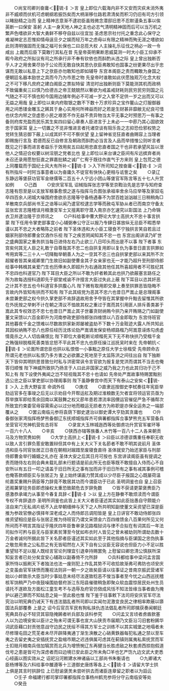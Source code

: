 <!-- { "loadSidebar": true } -->
　　○尚宝司卿刘奋庸＜锍-釒＞言  皇上即位六载海内非不又安而灾疢未消外夷非不威顺而伏机可虑朝纲若振饬矣而大柄渐移仕路若肃清矣而积习仍旧有司方引领以睹励精之治而  皇上精神志意渐不逮初臣虽贱微念潜邸旧恩不忍默谨条五事以俟  英断一曰保安  圣躬  人主一身天地人神之主也必志气清明精神固而后可以当万机之繁声色嗜欲非大智大勇鲜不移夺自兹以往宜加  圣虑思宗社付托之重念此心保守之难凝神定志忍惟抑情毋逞旦夕之娱而轻万年之虑毋以有限之精神而殉无涯之嗜欲如此则清明强固而无强之福可长保也二曰总揽大权  人主操礼乐征伐之柄必一政一令咸出  上裁而后臣下莫敢行其私在昔  先皇帝英明果断恩威莫测一时大小臣工仰承不暇今政府之所拟议有司之所承行非不奉有钦依也而酙酌从违之际  皇上曾出独断否乎人才之用舍果尽协于公论而无敢自快其思仇欤臣弗敢知也国事之纷更果尽出乎忠谋而无敢以私意上下之欤臣亦勿敢知也即如辅导  东宫本阁臣之责而輙敢为身国之便朝廷名器本励世之具而今乃为市恩之物  先皇帝时谁敢如此伏愿独观万化念大权之不可下移凡庶府之建白阁臣之票拟特留  清览时出独断则臣下莫能测其机而政柄不致偏重矣三曰慎乃俭德古之帝王兢兢然以奢欲为戒盖戒财耗则民穷民穷则国之元气随之不可不慎也矧今国用边储年例必不可减一岁之入曾不足供一岁之出而又可以无益之用哉  皇上即位以来内府取银之数不下数十万求珍异之宝作鳌山之灯服御器用之间悉镂金雕玉之餙其于身心实用何所禆益而好之若是生财甚非靡敝无纪良可惜也伏念内帑之空虚思小民之艰苦不作无益不贵异物当太平无事之时预思万一有事之备则府库充盈而民乐其生矣四曰留心章奏人臣进言于上未必一一中莭乃其心固欲效忠于国家耳  皇上一切置之不览非惟进言者托诸空谈有阻乐告之志抑恐俭邪权势之党转生猜忌御下蔽上以成其奸不可不察伏望  皇上留神省览狂直者曲赐容上当理者即赐施行言及  君德而反已自修言及朝政而酙酌必当言及人品而举措惟公则听言者既见之行事而进言者益乐于效用矣五曰起用忠直忠直者国之干也非若承望风旨以泄他人之情迎合权要以树淫朋之党者比也  皇上即位以来台谏之臣间有斥远摈弃者尚未召还录用愿恕狂直之罪嘉批鳞之诚广仁宥于既往作直气于方来则  皇上包荒之德上同覆载而于国纪士风大有所补＜锍-釒＞入下所司知之按奋庸＜锍-釒＞词有所指斥一时阿当事意者以为奋庸久不徒官有快快心更相与诋訾之矣
　　○录辽东静远等堡获功官军金继儒等二百五十人宁远小团山等堡官军陈言等五十七人升赏如例
　　○己酉
　　○安庆官军乱  诏械指挥张志学等至京鞫治先是志学与知府查志隆有怨至是以支放军粮事愈恨之遂与指挥马负图张承祖率舍余马应举等及家奴屯卒四百余人闭城大噪围府舍欲杀志隆等守备杨遇春不为禁百姓汹汹越三日稍稍角□羊散南京兵部尚书王之诰等以闻乃遣官校逮志学等而赦屯军胁从者已而南京守备太监张宏言志隆稽误月粮激变军士又擅离职守潜入南京亦乞速究以彰国法  上乃命锦衣卫并逮治隆于京师讯之
　　○户科给事中曹大野论大学士高拱大不忠十事言拱蒙  陛下任用令掌吏部事宜小心辅弼奉公守正以报乃专肆日甚放纵无忌臣不暇悉举谨以其不忠之大者略陈之前者  陛下圣体违和大小臣工寝食不宁独拱言笑自若且过姻家刑部侍郎曹金饮酒作乐视  陛下之疾苦罔闻知其不忠一也  东宫出阁讲读乃旷世之盛典国家之重务拱当每日进侍左右乃止欲三八日叩头而出是不以事  陛下者事  东宫矣何其无人臣之礼敢亍自尊哉其不忠二也自拱复用即以复仇为事昔日直言拱罪如岑用宾等二三十人一切降黜举朝善人为之一空其不忠三也自拱掌吏部以来其所不次超擢者皆其亲戚卿里门生故旧如副使曹金其子女亲家也无一才能乃超升至刑部侍郎给事中韩楫其亲爱门生也历俸未久即超升为右通政其他任其所喜超用者不可胜纪其不忠四也科道官乃  陛下耳目大臣之所以不敢为奸者赖其此也拱乃欲蔽塞言路任之所为故每选授科道即先于部堂戒谕不许擅言大臣过失此上蔽  陛下耳目以恣其奸恶之计其不忠五也今科道官多拱腹心凡  陛下微有取用即交章上奏至拱罪恶皆隐晦不言故内外皆知有拱而不知有  陛下此其结党为恶其不忠六也昔日严嵩止是总理阁事未尝兼吏部之权今拱久掌吏部不肯辞退故用舍予夺皆在其掌握中升黜去留惟其所欲在外抚按之举剌不计在朝之清议不恤故其权之重过于嵩而其引用匪人排斥善类甚于嵩此其专权效恣不忠七也昔日严嵩止其子世蕃贪财纳贿今拱乃亲开贿赂之门如副使董文采馈以六百金即升为河南参政吏部侍郎张四维馈以八百金即取为  东宫侍班官其他暮夜千金之馈难以尽数故拱家新郑屡被盗劫不下数十万金赃迹大露人所共知此其因权纳贿不忠八也原任经历沈炼论劾严嵩谪发保安杨顺路楷乃阿嵩意诬炼勾虏虚情竟杀之人人切齿痛恨比  陛下即位大奋乾断论顺楷死天下无不称快拱乃受楷千金之贿强辩脱楷死善类皆忿怒不平此其不忠九也原任操江巡抚吴时来在  先帝朝抗＜锍-釒＞论嵩所谓忠臣也拱以私恨借一小事黜之原任大学士徐楷受  先帝顾命古所谓元老也拱以私恨乃多方害之必欲置之死地至于太监陈洪之间往出自  陛下独断天下皆仰其明拱思昔致仕时私与洪密常讽令言官欲为报复是党洪而谓其不当去也俺答归顺惟  陛下神威所致拱乃扬言于人曰此非国家之威乃我之力也此其归功于己不知上有  陛下设使外夷闻之岂不轻视哉其不忠十也请如  先帝处严嵩故事特赐罢黜别选公忠之臣以掌吏部以协理阁事则  陛下虽静餋宫中而天下有泰山之安矣＜锍-釒＞入  上责大野妄言  命调外任
　　○庚戌
　　○直隶巡按御史李栻奏往年宪臣举劾运官多在事竣之后无以示劝目今开帮运舡及期过淮粮数无欠者宜将领运官员亟为荐举旗军即给羡余回南以寓鼓舞之权又莭年患若漂流率因儧运官催促严急不循帮次所致宜约束委官毋容需索必以过分地而粮运无损者方为称职是亦保全运务之一端部覆从之
　　○罢云南临元参将袁荫下御史逮治以御史谭大亨劾其贪庸也
　　○升备御张家湾指挥杨梦熊备御辽东抚顺城指挥齐可俱署都指挥佥事梦熊充五军营备兵坐营官可充神机营佐击将军
　　○录宣大玉林城迤西等处御虏功升赏官军崔环等一百六十八人
　　○辛亥
　　○狭西亦辖等族番人木竹等一百八十二人各来朝贡马及方物赏赉如例
　　○大学士高拱上＜锍-釒＞曰臣以凉德谬膺重任奉职无收以致人言引罪负慝安敢置辩但其中有上关大义下关名莭者不敢不明其说前月  圣体违和臣与同官张居正日夜在朝相对踧踖至废寝食直待  圣体就安乃始还家臣与刑部侍郎曹金举行婚姻之礼亦在  圣体大安之后其日月可按也  东宫讲读阁臣虽有提调之责而随侍左右则会典未载礼部未行题请是前此所无也臣等既不敢擅自入侍而心不自安所以有五日一叩之请盖于旧日所无之事有加而非于旧日所有之事有减其事例可稽也俺答款顺臣实与张居正为  皇上始终谋画力赞其成以少尽臣子报国之心既屡荷温纶嘉奖重赐升荫臣等力辞竟不敢居其功而今谓臣功于已此  圣明洞鉴也自  皇上召臣还阁兼掌铨务臣即虑操权太重恐致颠危去岁辞免数
　　○皆不获请更蒙褒赉臣乃感激恭承竭力从事至今春复具辞＜锍-釒＞以  皇上方在静餋不敢烦渎而今谓臣专权不肯辞退亦  圣明所洞鉴也此皆上关大义者臣谨述其实如此臣拙愚自守颇能介洁自来门无私谒片纸不入此举朝缙绅与天下之人所共明知副使董文采资望已深是臣推为参政官僚必慎择年深老成之人而侍郎吕调阳皆是  皇上日讲官不敢动侍郎张四维资望相应是臣与张居正推为侍班官乃谓文采馈金六百四维馈金八百果何所见又何所间而不明言其指证乎隆庆四年臣鲁审录见路楷狱词与律不合拟在有词其后一年法司拟作可矜与臣无与臣家素贫薄至今犹如布衣时人皆见之曾未被劫则所谓劫去数十万金者诚何所据此皆下关名莭者臣谨述其实如此至于其他指摘与臣谋国之忠伪执事之敬忽用舍之公私怨之有无皆昭然在人天下自有公议臣无容说也但臣力小不足以胜重望轻不足以服人既经言官论列理宜引退幸持赐罢免  上慰留曰卿忠清公慎朕所深知妄言者已处分矣宜安心辅政以副春倚不允所辞
　　○兵科都给事中梁问孟言国家所恃以振刷天下者独法也法一废则犯上作乱其势不可收拾故渐弗可弗防也顷安庆之变虽由官军挟愤而篾视法则非一朝一夕之故矣臣请以往事证之昔南京振武营诸军始以小衅致杀大臣当时少事姑息未经尽法遂致稔恶不悛当事者至今忧之山西巡抚稽核军饷稍严乃中夜鼓噪围劫督府浙江东阳县催徵稍急即聚众软血震惊居民处州生员请托不遂欧及方面松江童生考不与选辱及府官仿傚成风恬不知法皆缘当事者曲为掩护以避己罪而不知姑息之毙一至此极也惟  陛下鉴于往事敕下法司将安庆官军尽法究治以明宪典仍诫天下有违法猖乱者所司即以实闻勿泥激变良民之律相率欺蔽以隳国法兵部覆奏  上是之  诏今后官员军民有狥私挟仇违法倡乱者所司即擒获奏闻朝廷宪典具存必不轻贷其容隐掩餙者听兵部及该科参究
　　○问孟又言顷者虏酋款塞人以为边境安矣以臣计之殆未可谓无事也宣大山狭贡市届期乃文臣沿习旧套粉餙华词武臣藉口封贡弛意战守边民之抚绥不得其方军士之训练不以其实城堡之地塌者未尽修理屯田之荒芜者未尽开辟降夷通丁渐生涣散之心硝黄鉄器每犯私通之禁以至车夷之去留史夷之安插抚赏之盈缩市期之迟违俱属可虑其在蓟镇则属夷私索抚赏而军士扣赔月粮南兵倍加犒赏而北兵为增愤惋辽东再揵当长胜虑敌之秋套虏西掠抱假道伐号之患是皆可为深虑者而曰边境已安此臣之所未角□羊也乞严饬九边文武大吏悉心经画以图实效从之  诏祀沿河敕建水神诸庙以工部尚书朱衡请也
　　○九卿诸大臣杨博等及六科给事中雒遵等十三道御史唐炼等各上＜锍-釒＞请留大学士拱  上俱是其言时拱辞位  上已慰谕褒羙未尝听拱去而诸臣连章留之职者以为謟云
　　○壬子  命福建行都司掌印署都指挥佥事杨州鹤充参将分守云南临安等处
　　○癸丑
